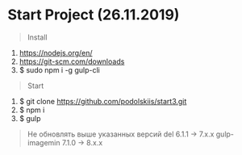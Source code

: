 # Start Project (26.11.2019)
> Install

1. https://nodejs.org/en/
2. https://git-scm.com/downloads
3. $ sudo npm i -g gulp-cli

> Start

1. $ git clone https://github.com/podolskiis/start3.git
2. $ npm i
3. $ gulp

> Не обновлять выше указанных версий
del            6.1.1  →  7.x.x
gulp-imagemin  7.1.0  →  8.x.x